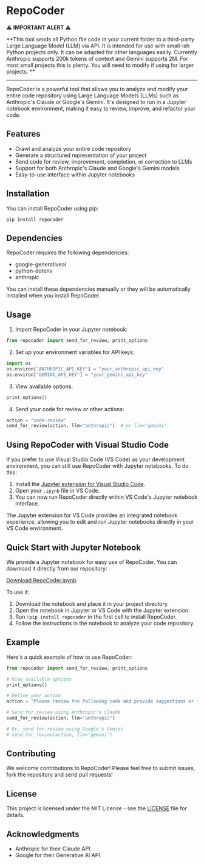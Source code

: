 # RepoCoder

⚠️ **IMPORTANT ALERT** ⚠️

**This tool sends all Python file code in your current folder to a third-party Large Language Model (LLM) via API. It is intended for use with small-ish Python projects only.  It can be adapted for other languages easily.  Currently Anthropic supports 200k tokens of context and Gemini supports 2M. For most small projects this is plenty. You will need to modify if using for larger projects. **

---

RepoCoder is a powerful tool that allows you to analyze and modify your entire code repository using Large Language Models (LLMs) such as Anthropic's Claude or Google's Gemini. It's designed to run in a Jupyter notebook environment, making it easy to review, improve, and refactor your code.

## Features

- Crawl and analyze your entire code repository
- Generate a structured representation of your project
- Send code for review, improvement, completion, or correction to LLMs
- Support for both Anthropic's Claude and Google's Gemini models
- Easy-to-use interface within Jupyter notebooks

## Installation

You can install RepoCoder using pip:

```
pip install repocoder
```

## Dependencies

RepoCoder requires the following dependencies:

- google-generativeai
- python-dotenv
- anthropic

You can install these dependencies manually or they will be automatically installed when you install RepoCoder.

## Usage

1. Import RepoCoder in your Jupyter notebook:

```python
from repocoder import send_for_review, print_options
```

2. Set up your environment variables for API keys:

```python
import os
os.environ["ANTHROPIC_API_KEY"] = "your_anthropic_api_key"
os.environ["GEMINI_API_KEY"] = "your_gemini_api_key"
```

3. View available options:

```python
print_options()
```

4. Send your code for review or other actions:

```python
action = "code-review"
send_for_review(action, llm="anthropic")  # or llm="gemini"
```

## Using RepoCoder with Visual Studio Code

If you prefer to use Visual Studio Code (VS Code) as your development environment, you can still use RepoCoder with Jupyter notebooks. To do this:

1. Install the [Jupyter extension for Visual Studio Code](https://marketplace.visualstudio.com/items?itemName=ms-toolsai.jupyter).
2. Open your `.ipynb` file in VS Code.
3. You can now run RepoCoder directly within VS Code's Jupyter notebook interface.

The Jupyter extension for VS Code provides an integrated notebook experience, allowing you to edit and run Jupyter notebooks directly in your VS Code environment.

## Quick Start with Jupyter Notebook

We provide a Jupyter notebook for easy use of RepoCoder. You can download it directly from our repository:

[Download RepoCoder.ipynb](https://raw.githubusercontent.com/yourusername/repocoder/main/RepoCoder.ipynb)

To use it:

1. Download the notebook and place it in your project directory.
2. Open the notebook in Jupyter or VS Code with the Jupyter extension.
3. Run `!pip install repocoder` in the first cell to install RepoCoder.
4. Follow the instructions in the notebook to analyze your code repository.

## Example

Here's a quick example of how to use RepoCoder:

```python
from repocoder import send_for_review, print_options

# View available options
print_options()

# Define your action
action = "Please review the following code and provide suggestions or identify any errors."

# Send for review using Anthropic's Claude
send_for_review(action, llm="anthropic")

# Or, send for review using Google's Gemini
# send_for_review(action, llm="gemini")
```

## Contributing

We welcome contributions to RepoCoder! Please feel free to submit issues, fork the repository and send pull requests!

## License

This project is licensed under the MIT License - see the [LICENSE](LICENSE) file for details.

## Acknowledgments

- Anthropic for their Claude API
- Google for their Generative AI API